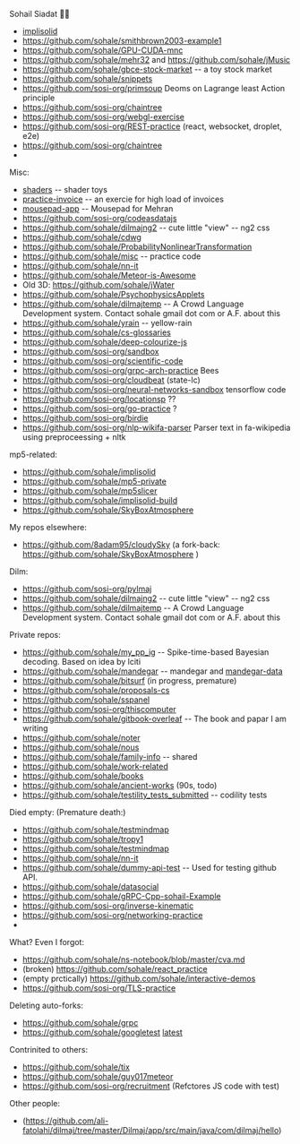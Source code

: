 Sohail Siadat 🌟✨

- [implisolid](https://github.com/sohale/implisolid)
- https://github.com/sohale/smithbrown2003-example1
- https://github.com/sohale/GPU-CUDA-mnc
- https://github.com/sohale/mehr32 and https://github.com/sohale/jMusic
- https://github.com/sohale/gbce-stock-market -- a toy stock market
- https://github.com/sohale/snippets
- https://github.com/sosi-org/primsoup Deoms on Lagrange least Action principle
- https://github.com/sosi-org/chaintree
- https://github.com/sosi-org/webgl-exercise
- https://github.com/sosi-org/REST-practice (react, websocket, droplet, e2e)
- https://github.com/sosi-org/chaintree
- 
Misc:
- [shaders](https://github.com/sohale/shaders) -- shader toys
- [practice-invoice](https://github.com/sohale/practice-invoice) -- an exercie for high load of invoices
- [mousepad-app](https://github.com/sohale/mousepad-app) -- Mousepad for Mehran
- https://github.com/sosi-org/codeasdatajs
- https://github.com/sohale/dilmajng2 -- cute little "view" -- ng2 css
- https://github.com/sohale/cdwg
- https://github.com/sohale/ProbabilityNonlinearTransformation
- https://github.com/sohale/misc -- practice code
- https://github.com/sohale/nn-it
- https://github.com/sohale/Meteor-is-Awesome
- Old 3D: https://github.com/sohale/jWater
- https://github.com/sohale/PsychophysicsApplets
- https://github.com/sohale/dilmajtemp -- A Crowd Language Development system. Contact sohale gmail dot com or A.F. about this
- https://github.com/sohale/yrain -- yellow-rain
- https://github.com/sohale/cs-glossaries
- https://github.com/sohale/deep-colourize-js
- https://github.com/sosi-org/sandbox
- https://github.com/sosi-org/scientific-code
- https://github.com/sosi-org/grpc-arch-practice Bees
- https://github.com/sosi-org/cloudbeat (state-lc)
- https://github.com/sosi-org/neural-networks-sandbox tensorflow code
- https://github.com/sosi-org/locationsp ??
- https://github.com/sosi-org/go-practice ? 
- https://github.com/sosi-org/birdie
- https://github.com/sosi-org/nlp-wikifa-parser Parser text in fa-wikipedia using preproceessing + nltk

mp5-related:
- https://github.com/sohale/implisolid
- https://github.com/sohale/mp5-private
- https://github.com/sohale/mp5slicer
- https://github.com/sohale/implisolid-build
- https://github.com/sohale/SkyBoxAtmosphere

My repos elsewhere:
- https://github.com/8adam95/cloudySky (a fork-back: https://github.com/sohale/SkyBoxAtmosphere )

Dilm:
- https://github.com/sosi-org/pylmaj
- https://github.com/sohale/dilmajng2 -- cute little "view" -- ng2 css
- https://github.com/sohale/dilmajtemp -- A Crowd Language Development system. Contact sohale gmail dot com or A.F. about this


Private repos:
- https://github.com/sohale/my_pp_ig -- Spike-time-based Bayesian decoding. Based on idea by lciti
- https://github.com/sohale/mandegar -- mandegar and [mandegar-data](https://github.com/sohale/mandegar-data)
- https://github.com/sohale/bitsurf (in progress, premature)
- https://github.com/sohale/proposals-cs
- https://github.com/sohale/sspanel
- https://github.com/sosi-org/thiscomputer
- https://github.com/sohale/gitbook-overleaf -- The book and papar I am writing
- https://github.com/sohale/noter
- https://github.com/sohale/nous
- https://github.com/sohale/family-info -- shared
- https://github.com/sohale/work-related
- https://github.com/sohale/books
- https://github.com/sohale/ancient-works (90s, todo)
- https://github.com/sohale/testility_tests_submitted -- codility tests


Died empty:
(Premature death:)
- https://github.com/sohale/testmindmap
- https://github.com/sohale/tropy1
- https://github.com/sohale/testmindmap
- https://github.com/sohale/nn-it
- https://github.com/sohale/dummy-api-test -- Used for testing github API.
- https://github.com/sohale/datasocial
- https://github.com/sohale/gRPC-Cpp-sohail-Example
- https://github.com/sosi-org/inverse-kinematic
- https://github.com/sosi-org/networking-practice
- 
What? Even I forgot:
- https://github.com/sohale/ns-notebook/blob/master/cva.md
- (broken) https://github.com/sohale/react_practice
- (empty prctically) https://github.com/sohale/interactive-demos
- https://github.com/sosi-org/TLS-practice

Deleting auto-forks:
- https://github.com/sohale/grpc
- https://github.com/sohale/googletest [latest](https://github.com/sohale/googletest/commit/ecd530865cefdfa7dea58e84f6aa1b548950363d)

Contrinited to others:
- https://github.com/sohale/tix
- https://github.com/sohale/guy017meteor
- https://github.com/sosi-org/recruitment (Refctores JS code with test)

Other people:
- (https://github.com/ali-fatolahi/dilmaj/tree/master/Dilmaj/app/src/main/java/com/dilmaj/hello)

